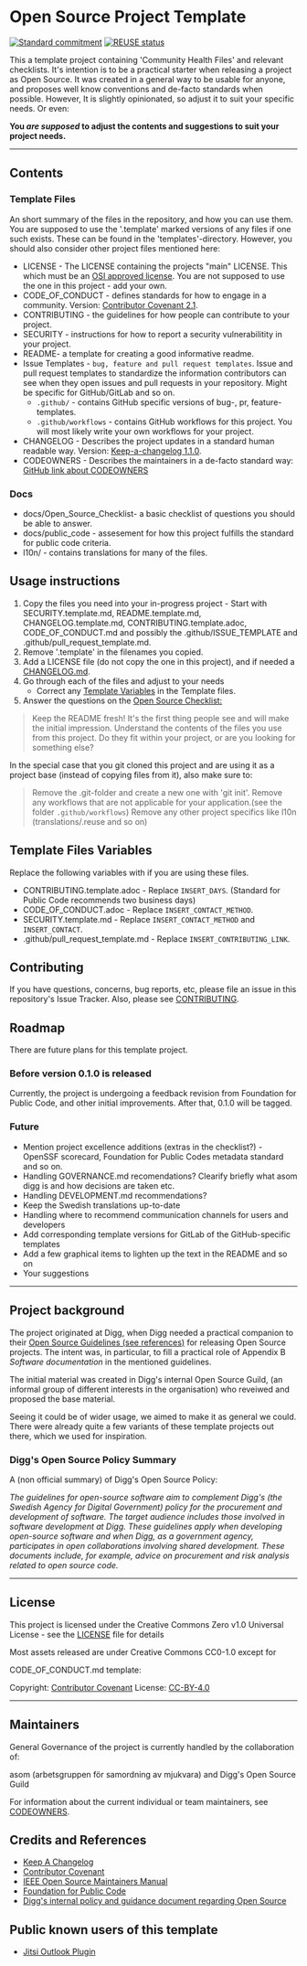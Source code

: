 <!--
SPDX-FileCopyrightText: 2023 Digg - Agency for Digital Government

SPDX-License-Identifier: CC0-1.0
-->

# Open Source Project Template

[![Standard commitment](https://github.com/publiccodenet/standard/blob/develop/assets/standard-for-public-code-commitment.svg)](https://github.com/diggsweden/open-source-project-template/blob/main/CONTRIBUTING.adoc#standard-for-public-code)
[![REUSE status](https://api.reuse.software/badge/github.com/diggsweden/open-source-project-template)](https://api.reuse.software/info/github.com/diggsweden/open-source-project-template)

This a template project containing 'Community Health Files' and relevant checklists.
It's intention is to be a practical starter when releasing a project as Open Source.
It was created in a general way to be usable for anyone, and proposes well know conventions and de-facto standards when possible.
However, It is slightly opinionated, so adjust it to suit your specific needs. Or even:

**You _are supposed_ to adjust the contents and suggestions to suit your project needs.**

---

## Contents

### Template Files

An short summary of the files in the repository, and how you can use them.
You are supposed to use the '.template' marked versions of any files if one such exists.
These can be found in the 'templates'-directory. However, you should also consider other project files mentioned here:

- LICENSE - The LICENSE containing the projects "main" LICENSE. This which must be an [OSI approved license](https://en.wikipedia.org/wiki/Open_Source_Initiative). You are not supposed to use the one in this project - add your own.
- CODE_OF_CONDUCT - defines standards for how to engage in a community. Version: [Contributor Covenant 2.1](https://www.contributor-covenant.org).
- CONTRIBUTING - the guidelines for how people can contribute to your project.
- SECURITY - instructions for how to report a security vulnerabilitity in your project.
- README- a template for creating a good informative readme.
- Issue Templates - `bug, feature and pull request templates`. Issue and pull request templates to standardize the information contributors can see when they open issues and pull requests in your repository. Might be specific for GitHub/GitLab and so on.
  - `.github/` - contains GitHub specific versions of bug-, pr, feature-templates.
  - `.github/workflows` - contains GitHub workflows for this project. You will most likely write your own workflows for your project.
- CHANGELOG - Describes the project updates in a standard human readable way. Version: [Keep-a-changelog 1.1.0](https://keepachangelog.com/en/1.1.0/).
- CODEOWNERS - Describes the maintainers in a de-facto standard way: [GitHub link about CODEOWNERS](https://docs.github.com/en/repositories/managing-your-repositorys-settings-and-features/customizing-your-repository/about-code-owners)

### Docs

- docs/Open_Source_Checklist- a basic checklist of questions you should be able to answer.
- docs/public_code - assesement for how this project fulfills the standard for public code criteria.
- l10n/ - contains translations for many of the files.

## Usage instructions

1. Copy the files you need into your in-progress project - Start with SECURITY.template.md, README.template.md, CHANGELOG.template.md, CONTRIBUTING.template.adoc, CODE_OF_CONDUCT.md and possibly the .github/ISSUE_TEMPLATE and .github/pull_request_template.md.
2. Remove '.template' in the filenames you copied.
3. Add a LICENSE file (do not copy the one in this project), and if needed a [CHANGELOG.md](https://keepachangelog.com/en/1.1.0/).
4. Go through each of the files and adjust to your needs
   - Correct any [Template Variables](#template-files-variables) in the Template files.
5. Answer the questions on the [Open Source Checklist:](docs/Open_Source_Checklist.adoc)

> Keep the README fresh! It's the first thing people see and will make the initial impression.
> Understand the contents of the files you use from this project. Do they fit within your project, or are you looking for something else?

In the special case that you git cloned this project and are using it as a project base (instead of copying files from it), also make sure to:

> Remove the .git-folder and create a new one with 'git init'.
> Remove any workflows that are not applicable for your application.(see the folder `.github/workflows`)
> Remove any other project specifics like l10n (translations/.reuse and so on)

## Template Files Variables

Replace the following variables with if you are using these files.

- CONTRIBUTING.template.adoc - Replace `INSERT_DAYS`. (Standard for Public Code recommends two business days)
- CODE_OF_CONDUCT.adoc - Replace `INSERT_CONTACT_METHOD`.
- SECURITY.template.md - Replace `INSERT_CONTACT_METHOD` and `INSERT_CONTACT`.
- .github/pull_request_template.md - Replace `INSERT_CONTRIBUTING_LINK`.

## Contributing

If you have questions, concerns, bug reports, etc, please file an issue in this repository's Issue Tracker.
Also, please see [CONTRIBUTING](CONTRIBUTING.adoc).

## Roadmap

There are future plans for this template project.

### Before version 0.1.0 is released

Currently, the project is undergoing a feedback revision from Foundation for Public Code, and other initial improvements.
After that, 0.1.0 will be tagged.

### Future

- Mention project excellence additions (extras in the checklist?) - OpenSSF scorecard, Foundation for Public Codes metadata standard and so on.
- Handling GOVERNANCE.md recomendations? Clearify briefly what asom digg is and how decisions are taken etc.
- Handling DEVELOPMENT.md recommendations?
- Keep the Swedish translations up-to-date
- Handling where to recommend communication channels for users and developers
- Add corresponding template versions for GitLab of the GitHub-specific templates
- Add a few graphical items to lighten up the text in the README and so on
- Your suggestions

---

## Project background

The project originated at Digg, when Digg needed a practical companion to their [Open Source Guidelines (see references)](#credits-and-references) for releasing Open Source projects.
The intent was, in particular, to fill a practical role of Appendix B _Software documentation_ in the mentioned guidelines.

The initial material was created in Digg's internal Open Source Guild, (an informal group of different interests in the organisation) who reveiwed and proposed the base material.

Seeing it could be of wider usage, we aimed to make it as general we could.
There were already quite a few variants of these template projects out there, which we used for inspiration.

### Digg's Open Source Policy Summary

A (non official summary) of Digg's Open Source Policy:

_The guidelines for open-source software aim to complement Digg's (the Swedish Agency for Digital Government) policy for the procurement and development of software.
The target audience includes those involved in software development at Digg.
These guidelines apply when developing open-source software and when Digg, as a government agency, participates in open collaborations involving shared development.
These documents include, for example, advice on procurement and risk analysis related to open source code._

---

## License

This project is licensed under the Creative Commons Zero v1.0 Universal License - see the [LICENSE](LICENSE) file for details

Most assets released are under Creative Commons CC0-1.0 except for

CODE_OF_CONDUCT.md template:

Copyright: [Contributor Covenant](https://www.contributor-covenant.org/)
License: [CC-BY-4.0](https://creativecommons.org/licenses/by/4.0/)

---

## Maintainers

General Governance of the project is currently handled by the collaboration of:

asom (arbetsgruppen för samordning av mjukvara) and Digg's Open Source Guild

For information about the current individual or team maintainers, see [CODEOWNERS](CODEOWNERS).

## Credits and References

- [Keep A Changelog](https://keepachangelog.com/)
- [Contributor Covenant](https://www.contributor-covenant.org/)
- [IEEE Open Source Maintainers Manual](https://opensource.ieee.org/community/manual/)
- [Foundation for Public Code](https://publiccode.net/)
- [Digg's internal policy and guidance document regarding Open Source](https://www.digg.se/analys-och-uppfoljning/publikationer/publikationer/2022-09-27-anskaffning-utveckling-och-publicering-av-oppen-programvara-policy-och-riktlinjer)

## Public known users of this template

- [Jitsi Outlook Plugin](https://github.com/diggsweden/jitsi-outlook)
